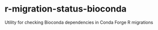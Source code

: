 # r-migration-status-bioconda
Utility for checking Bioconda dependencies in Conda Forge R migrations
